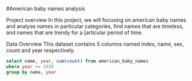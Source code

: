 #American baby names analysis

Project overview
     In this project, we will focusing on american baby names and analyse names in particular categories, find names that are timeless, and names that are trendy for a [articular period of time.

Data Overview
     This dataset contains 5 columns named index, name, sex, count and year respectively.

```sql
select name, year, sum(count) from american_baby_names
where year >= 1920
group by name, year
